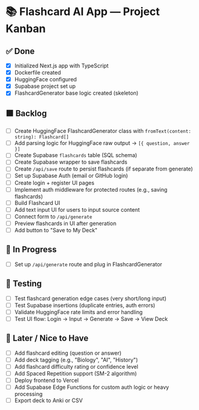 
# 📚 Flashcard AI App — Project Kanban

## ✅ Done
- [x] Initialized Next.js app with TypeScript
- [x] Dockerfile created
- [x] HuggingFace configured
- [x] Supabase project set up
- [x] FlashcardGenerator base logic created (skeleton)

## 🟩 Backlog
- [ ] Create HuggingFace FlashcardGenerator class with `fromText(content: string): Flashcard[]`
- [ ] Add parsing logic for HuggingFace raw output → `[{ question, answer }]`
- [ ] Create Supabase `flashcards` table (SQL schema)
- [ ] Create Supabase wrapper to save flashcards
- [ ] Create `/api/save` route to persist flashcards (if separate from generate)
- [ ] Set up Supabase Auth (email or GitHub login)
- [ ] Create login + register UI pages
- [ ] Implement auth middleware for protected routes (e.g., saving flashcards)
- [ ] Build Flashcard UI
- [ ] Add text input UI for users to input source content
- [ ] Connect form to `/api/generate`
- [ ] Preview flashcards in UI after generation
- [ ] Add button to "Save to My Deck"

## 🔨 In Progress
- [ ] Set up `/api/generate` route and plug in FlashcardGenerator

## 🧪 Testing
- [ ] Test flashcard generation edge cases (very short/long input)
- [ ] Test Supabase insertions (duplicate entries, auth errors)
- [ ] Validate HuggingFace rate limits and error handling
- [ ] Test UI flow: Login → Input → Generate → Save → View Deck

## 🚀 Later / Nice to Have
- [ ] Add flashcard editing (question or answer)
- [ ] Add deck tagging (e.g., "Biology", "AI", "History")
- [ ] Add flashcard difficulty rating or confidence level
- [ ] Add Spaced Repetition support (SM-2 algorithm)
- [ ] Deploy frontend to Vercel
- [ ] Add Supabase Edge Functions for custom auth logic or heavy processing
- [ ] Export deck to Anki or CSV
